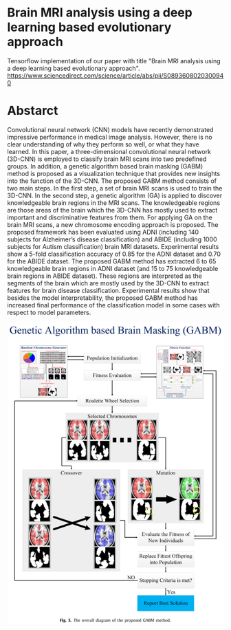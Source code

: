 # Brain MRI analysis using a deep learning based evolutionary approach
Tensorflow implementation of our paper with title "Brain MRI analysis using a deep learning based evolutionary approach".
https://www.sciencedirect.com/science/article/abs/pii/S0893608020300940


# Abstarct
Convolutional neural network (CNN) models have recently demonstrated impressive performance in
medical image analysis. However, there is no clear understanding of why they perform so well, or
what they have learned. In this paper, a three-dimensional convolutional neural network (3D-CNN) is
employed to classify brain MRI scans into two predefined groups. In addition, a genetic algorithm based
brain masking (GABM) method is proposed as a visualization technique that provides new insights into
the function of the 3D-CNN. The proposed GABM method consists of two main steps. In the first step,
a set of brain MRI scans is used to train the 3D-CNN. In the second step, a genetic algorithm (GA)
is applied to discover knowledgeable brain regions in the MRI scans. The knowledgeable regions are
those areas of the brain which the 3D-CNN has mostly used to extract important and discriminative
features from them. For applying GA on the brain MRI scans, a new chromosome encoding approach
is proposed. The proposed framework has been evaluated using ADNI (including 140 subjects for
Alzheimer’s disease classification) and ABIDE (including 1000 subjects for Autism classification) brain
MRI datasets. Experimental results show a 5-fold classification accuracy of 0.85 for the ADNI dataset
and 0.70 for the ABIDE dataset. The proposed GABM method has extracted 6 to 65 knowledgeable brain
regions in ADNI dataset (and 15 to 75 knowledgeable brain regions in ABIDE dataset). These regions
are interpreted as the segments of the brain which are mostly used by the 3D-CNN to extract features
for brain disease classification. Experimental results show that besides the model interpretability, the
proposed GABM method has increased final performance of the classification model in some cases
with respect to model parameters.

<div align="center">
    <img src="/overall_diagram.PNG">
</div>
